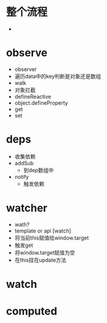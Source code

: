 # 整个流程
- 
# observe
- observer
 - 遍历data中的key判断是对象还是数组
- walk
 - 对象拦截
- defineReactive
 - object.defineProperty
 - get
 - set
# deps
- 收集依赖
- addSub 
  - 到dep数组中
- notify 
  - 触发依赖
# watcher
- wath?
- template or api [watch]
- 将当前this赋值给window.target
- 触发get
- 将window.target赋值为空
- 在this挂在update方法
# watch
# computed

